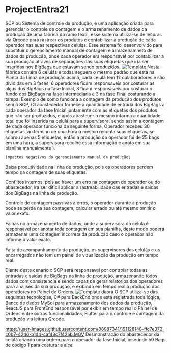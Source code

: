 # ProjectEntra21

SCP ou Sistema de controle da produção, é uma aplicação criada para gerenciar o controle de contagem e o armazenamento de dados da produção de uma fabrica do ramo textil, esse sistema utiliza-se de leituras via Qrcode para rastrear os produtos e contabilizar a produção de cada operador nas suas respectivas celulas. 
    Esse sistema foi desenvolvido para substituir o gerenciamento manual de contagem e armazenamneto de dados da produção, onde cada operador era responsavel por contabilizar a sua produção atraves de separações das suas etiquetas que iria ser inseridas nos BigBags que estavam sendo produzidos.
    ![Template](https://user-images.githubusercontent.com/88987341/191122137-392e6069-a1d1-4ab8-a27e-e663d77cdb63.png)
    Nesta fábrica contém 6 celulás e todas seguem o mesmo padrão que está na Planta da Linha de produção acima, cada celulá tem 12 colaboradores e são divididas em 3 fases, 6 operadores ficam responsaveis por costurar as alças dos BigBags na fase Inicial, 3 ficam responsaveis por costurar o fundo dos BigBags na fase Intermediaria e 3 na fase Final costurando a tampa.
    Exemplo de como funciona a contagem da produção dos produtos sem o SCP, (O abastecedor fornece a quantidade de entrada dos BigBags a cada operador da fase Inicial juntamente com as etiquetas dos produtos que irão ser produzidos, e após abastecer o mesmo informa a quantidade total que foi inserida na celulá para a supervisora, sendo assim a contagem de cada operador funciona da seguinte forma, Operador recebeu 30 etiquetas, ao termino de uma hora o mesmo reconta suas etiquetas, se sobrou apenas 5 etiquetas, então a produção do operador foi de 25 bags em uma hora, a supervisora recolhe essa informação e anota em sua planilha manualmente ).
    
    Impactos negativos do gerenciamento manual da produção;

Baixa produtividade na linha de produção, pois os operadores perdem tempo na contagem de suas etiquetas.

Conflitos internos, pois ao haver um erro na contagem do operador ou do abastecedor, ira ser dificil aplicar a rastreabilidade das entradas e saidas dos BigBags na linha de produção.

Controle de contagem passivas a erros, o operador durante a produção pode se perde na sua contagem, calcular errado ou até mesmo omitir o valor exato.

Falhas no armazenamento de dados, onde a supervisora da celulá é responsavel por anotar toda contagem em sua planilha, deste modo poderá armazenar uma contagem incorreta da produção caso o operador não informe o valor exato.

Falta de acompanhamento da produção, os supervisores das celulás e os encarregados não tem um painel de vizualização da produção em tempo real.

Diante deste cenario o SCP será responsavel por controlar todas as entradas e saidas de BigBags na linha de produção, armazenando todos dados com consistencia e sendo capaz de gerar relatorios dos operadores para analises da sua produção, e exibindo em tempo real a produção dos operadores no Painel de Ordens.
![Template daora](https://user-images.githubusercontent.com/88987341/191126990-195d95ba-2bb4-4a36-945b-4eae93fb3da0.png)
O SCP utiliza-se das seguintes tecnologias, C# para BackEnd onde está registrada toda lógica, Banco de dados MySql para armazenamento dos dados da produção, ReactJS para FrontEnd responsável por exibir em tempo real o Painel de Ordens entre outras funcionalidades, Flutter para o controle e contagem da produção via leitura Qrcode.

https://user-images.githubusercontent.com/88987341/191128148-ffc7e372-c0b7-4246-b1d4-caf43c7f42ab.MOV
Desmonstração do abastecedor da celulá criando uma ordem para o operador da fase Inicial, inserindo 50 Bags de código 1 para costurar a alça 


